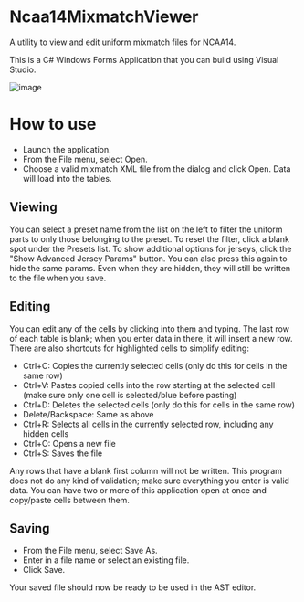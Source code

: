 # Ncaa14MixmatchViewer
A utility to view and edit uniform mixmatch files for NCAA14.

This is a C# Windows Forms Application that you can build using Visual Studio.

![image](https://user-images.githubusercontent.com/47217759/149251254-6e399dc1-2c5a-495e-9414-5881838c0a1b.png)

# How to use
- Launch the application.
- From the File menu, select Open.
- Choose a valid mixmatch XML file from the dialog and click Open. Data will load into the tables.

## Viewing
You can select a preset name from the list on the left to filter the uniform parts to only those belonging to the preset.
To reset the filter, click a blank spot under the Presets list.
To show additional options for jerseys, click the "Show Advanced Jersey Params" button. You can also press this again to hide the same params. Even when they are hidden, they will still be written to the file when you save.

## Editing
You can edit any of the cells by clicking into them and typing. The last row of each table is blank; when you enter data in there, it will insert a new row.
There are also shortcuts for highlighted cells to simplify editing:
- Ctrl+C: Copies the currently selected cells (only do this for cells in the same row)
- Ctrl+V: Pastes copied cells into the row starting at the selected cell (make sure only one cell is selected/blue before pasting)
- Ctrl+D: Deletes the selected cells (only do this for cells in the same row)
- Delete/Backspace: Same as above
- Ctrl+R: Selects all cells in the currently selected row, including any hidden cells
- Ctrl+O: Opens a new file
- Ctrl+S: Saves the file

Any rows that have a blank first column will not be written. This program does not do any kind of validation; make sure everything you enter is valid data.
You can have two or more of this application open at once and copy/paste cells between them.

## Saving
- From the File menu, select Save As.
- Enter in a file name or select an existing file.
- Click Save.

Your saved file should now be ready to be used in the AST editor.
